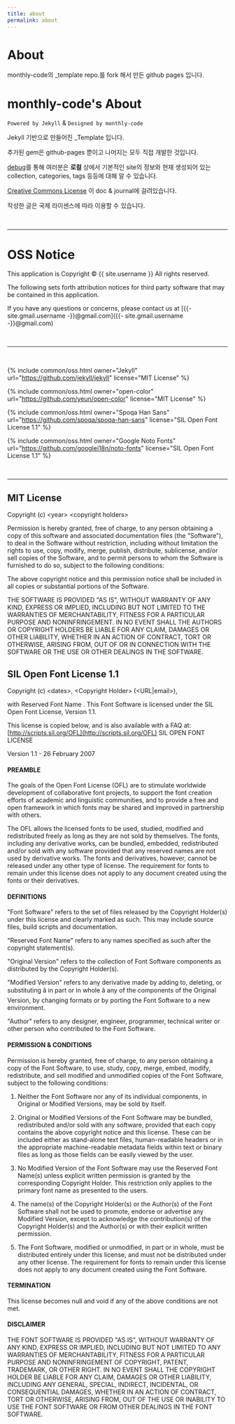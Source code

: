 ```yaml
---
title: about
permalink: about
---
```


# About

monthly-code의 _template repo.를 fork 해서 만든 github pages 입니다.


# monthly-code's About

`Powered by Jekyll` & `Designed by monthly-code`

Jekyll 기반으로 만들어진 _Template 입니다.

추가된 gem은 github-pages 뿐이고 나머지는 모두 직접 개발한 것입니다.

[debug](/debug)를 통해 여러분은 **로컬** 상에서 기본적인 site의 정보와 현재 생성되어 있는 collection, categories, tags 등등에 대해 알 수 있습니다.


[Creative Commons License](https://creativecommons.org/licenses/by-nc-nd/4.0/deed.en) 이 doc & journal에 걸려있습니다.

작성한 글은 국제 라이센스에 따라 이용할 수 있습니다.



<br>
<hr>

# OSS Notice

This application is Copyright &copy; {{ site.username }} All rights reserved.

The following sets forth attribution notices for third party software that may be contained in this application.

If you have any questions or concerns, please contact us at [{{- site.gmail.username -}}@gmail.com]({{- site.gmail.username -}}@gmail.com)

<br>
<hr>
<br>

{% include common/oss.html owner="Jekyll" url="https://github.com/jekyll/jekyll" license="MIT License" %}

{% include common/oss.html owner="open-color" url="https://github.com/yeun/open-color" license="MIT License" %}

{% include common/oss.html owner="Spoqa Han Sans" url="https://github.com/spoqa/spoqa-han-sans" license="SIL Open Font License 1.1" %}

{% include common/oss.html owner="Google Noto Fonts" url="https://github.com/googlei18n/noto-fonts" license="SIL Open Font License 1.1" %}

<br>
<hr>


## MIT License

Copyright (c) &lt;year&gt; &lt;copyright holders&gt;

Permission is hereby granted, free of charge, to any person obtaining a copy of this software and associated documentation files (the "Software"), to deal in the Software without restriction, including without limitation the rights to use, copy, modify, merge, publish, distribute, sublicense, and/or sell copies of the Software, and to permit persons to whom the Software is furnished to do so, subject to the following conditions:

The above copyright notice and this permission notice shall be included in all copies or substantial portions of the Software.

THE SOFTWARE IS PROVIDED "AS IS", WITHOUT WARRANTY OF ANY KIND, EXPRESS OR IMPLIED, INCLUDING BUT NOT LIMITED TO THE WARRANTIES OF MERCHANTABILITY, FITNESS FOR A PARTICULAR PURPOSE AND NONINFRINGEMENT. IN NO EVENT SHALL THE AUTHORS OR COPYRIGHT HOLDERS BE LIABLE FOR ANY CLAIM, DAMAGES OR OTHER LIABILITY, WHETHER IN AN ACTION OF CONTRACT, TORT OR OTHERWISE, ARISING FROM, OUT OF OR IN CONNECTION WITH THE SOFTWARE OR THE USE OR OTHER DEALINGS IN THE SOFTWARE.

## SIL Open Font License 1.1
Copyright (c) &lt;dates&gt;, &lt;Copyright Holder&gt; (<URL|email>),

with Reserved Font Name <Reserved Font Name>. This Font Software is licensed under the SIL Open Font License, Version 1.1.

This license is copied below, and is also available with a FAQ at: [http://scripts.sil.org/OFL](http://scripts.sil.org/OFL) SIL OPEN FONT LICENSE

Version 1.1 - 26 February 2007

#### PREAMBLE

The goals of the Open Font License (OFL) are to stimulate worldwide development of collaborative font projects, to support the font creation efforts of academic and linguistic communities, and to provide a free and open framework in which fonts may be shared and improved in partnership with others.

The OFL allows the licensed fonts to be used, studied, modified and redistributed freely as long as they are not sold by themselves. The fonts, including any derivative works, can be bundled, embedded, redistributed and/or sold with any software provided that any reserved names are not used by derivative works. The fonts and derivatives, however, cannot be released under any other type of license. The requirement for fonts to remain under this license does not apply to any document created using the fonts or their derivatives.

#### DEFINITIONS

"Font Software" refers to the set of files released by the Copyright Holder(s) under this license and clearly marked as such. This may include source files, build scripts and documentation.

"Reserved Font Name" refers to any names specified as such after the copyright statement(s).

"Original Version" refers to the collection of Font Software components as distributed by the Copyright Holder(s).

"Modified Version" refers to any derivative made by adding to, deleting, or substituting â in part or in whole â any of the components of the Original Version, by changing formats or by porting the Font Software to a new environment.

"Author" refers to any designer, engineer, programmer, technical writer or other person who contributed to the Font Software.

#### PERMISSION & CONDITIONS

Permission is hereby granted, free of charge, to any person obtaining a copy of the Font Software, to use, study, copy, merge, embed, modify, redistribute, and sell modified and unmodified copies of the Font Software, subject to the following conditions:

   1) Neither the Font Software nor any of its individual components, in Original or Modified Versions, may be sold by itself.

   2) Original or Modified Versions of the Font Software may be bundled, redistributed and/or sold with any software, provided that each copy contains the above copyright notice and this license. These can be included either as stand-alone text files, human-readable headers or in the appropriate machine-readable metadata fields within text or binary files as long as those fields can be easily viewed by the user.

   3) No Modified Version of the Font Software may use the Reserved Font Name(s) unless explicit written permission is granted by the corresponding Copyright Holder. This restriction only applies to the primary font name as presented to the users.

   4) The name(s) of the Copyright Holder(s) or the Author(s) of the Font Software shall not be used to promote, endorse or advertise any Modified Version, except to acknowledge the contribution(s) of the Copyright Holder(s) and the Author(s) or with their explicit written permission.

   5) The Font Software, modified or unmodified, in part or in whole, must be distributed entirely under this license, and must not be distributed under any other license. The requirement for fonts to remain under this license does not apply to any document created using the Font Software.

#### TERMINATION

This license becomes null and void if any of the above conditions are not met.

#### DISCLAIMER

THE FONT SOFTWARE IS PROVIDED "AS IS", WITHOUT WARRANTY OF ANY KIND, EXPRESS OR IMPLIED, INCLUDING BUT NOT LIMITED TO ANY WARRANTIES OF MERCHANTABILITY, FITNESS FOR A PARTICULAR PURPOSE AND NONINFRINGEMENT OF COPYRIGHT, PATENT, TRADEMARK, OR OTHER RIGHT. IN NO EVENT SHALL THE COPYRIGHT HOLDER BE LIABLE FOR ANY CLAIM, DAMAGES OR OTHER LIABILITY, INCLUDING ANY GENERAL, SPECIAL, INDIRECT, INCIDENTAL, OR CONSEQUENTIAL DAMAGES, WHETHER IN AN ACTION OF CONTRACT, TORT OR OTHERWISE, ARISING FROM, OUT OF THE USE OR INABILITY TO USE THE FONT SOFTWARE OR FROM OTHER DEALINGS IN THE FONT SOFTWARE.